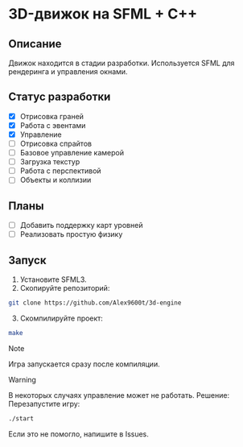 # 3D-движок на SFML + C++

## Описание
Движок находится в стадии разработки. Используется SFML для рендеринга и управления окнами.

## Статус разработки
- [x] Отрисовка граней
- [x] Работа с эвентами
- [x] Управление
- [ ] Отрисовка спрайтов
- [ ] Базовое управление камерой
- [ ] Загрузка текстур
- [ ] Работа с перспективой
- [ ] Объекты и коллизии

## Планы
- [ ] Добавить поддержку карт уровней
- [ ] Реализовать простую физику

## Запуск
1. Установите SFML3.
2. Скопируйте репозиторий:
```sh
git clone https://github.com/Alex9600t/3d-engine
```
3. Скомпилируйте проект:
```sh
make
```
> [!NOTE]
> Игра запускается сразу после компиляции.

> [!WARNING]
> В некоторых случаях управление может не работать. 
> Решение:
> Перезапустите игру:
> ```sh
> ./start
> ```
> Если это не помогло, напишите в Issues.